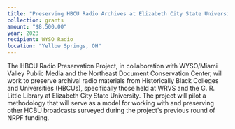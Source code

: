 ```yaml
---
title: "Preserving HBCU Radio Archives at Elizabeth City State University"
collection: grants
amount: "$8,500.00"
year: 2023
recipient: WYSO Radio
location: "Yellow Springs, OH"
---
```


The HBCU Radio Preservation Project, in collaboration with WYSO/Miami Valley Public Media and the Northeast Document Conservation Center, will work to preserve archival radio materials from Historically Black Colleges and Universities (HBCUs), specifically those held at WRVS and the G. R. Little Library at Elizabeth City State University. The project will pilot a methodology that will serve as a model for working with and preserving other HCBU broadcasts surveyed during the project's previous round of NRPF funding.